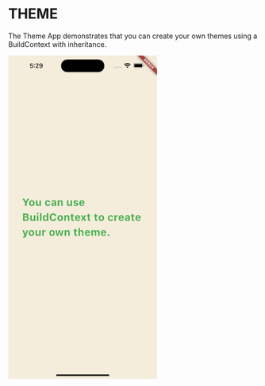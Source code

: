 # THEME

 The Theme App demonstrates that you can create your own themes using a BuildContext with inheritance.

<img align="center" src="./theme.png" width="300px" />
